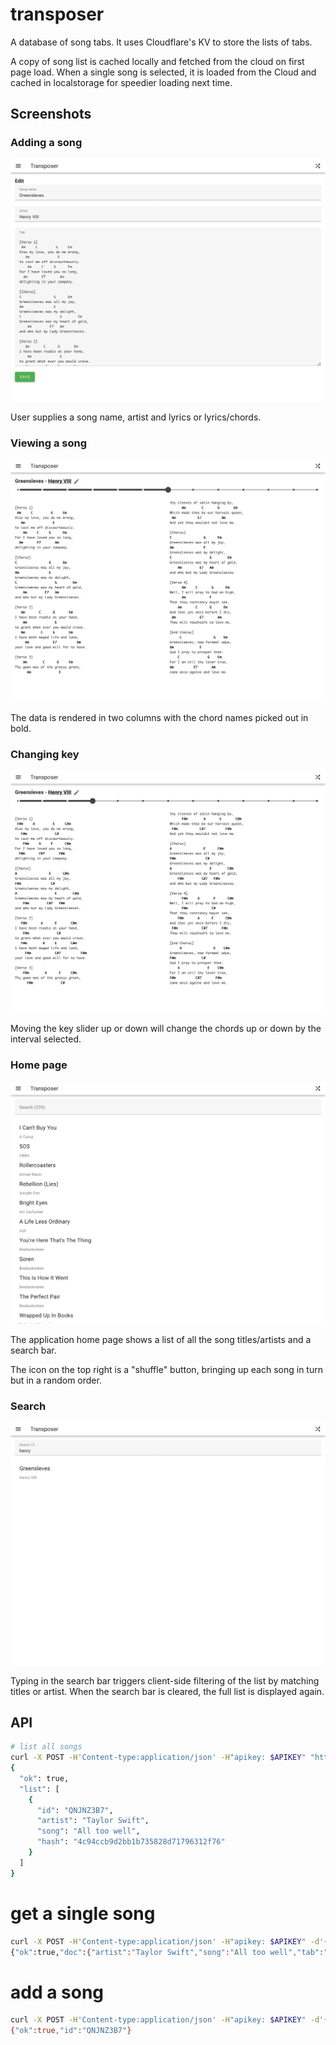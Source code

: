# transposer

A database of song tabs. It uses Cloudflare's KV to store the lists of tabs. 

A copy of song list is cached locally and fetched from the cloud on first page load. When a single song is selected, it is loaded from the Cloud and cached in localstorage for speedier loading next time.

## Screenshots

### Adding a song

![add](/screenshots/transposer1.png)

User supplies a song name, artist and lyrics or lyrics/chords.

### Viewing a song

![view](/screenshots/transposer2.png)

The data is rendered in two columns with the chord names picked out in bold.

### Changing key

![key change](/screenshots/transposer3.png)

Moving the key slider up or down will change the chords up or down by the interval selected.

### Home page

![home](/screenshots/transposer4.png)

The application home page shows a list of all the song titles/artists and a search bar.

The icon on the top right is a "shuffle" button, bringing up each song in turn but in a random order.

### Search

![home](/screenshots/transposer5.png)

Typing in the search bar triggers client-side filtering of the list by matching titles or artist. When the search bar is cleared, the full list is displayed again.

## API

```sh
# list all songs
curl -X POST -H'Content-type:application/json' -H"apikey: $APIKEY" "https://transposer.glynnbird.com/api/list"
{
  "ok": true,
  "list": [
    {
      "id": "QNJNZ3B7",
      "artist": "Taylor Swift",
      "song": "All too well",
      "hash": "4c94ccb9d2bb1b735828d71796312f76"
    }
  ]
}
```

# get a single song

```sh
curl -X POST -H'Content-type:application/json' -H"apikey: $APIKEY" -d'{"id":"QNJNZ3B7"}' "https://transposer.glynnbird.com/api/get"
{"ok":true,"doc":{"artist":"Taylor Swift","song":"All too well","tab":"C F G","date":"2024-10-14T13:26:51.029Z","hash":"4c94ccb9d2bb1b735828d71796312f76","id":"QNJNZ3B7"}
```

# add a song

```sh
curl -X POST -H'Content-type:application/json' -H"apikey: $APIKEY" -d'{"artist":"Taylor Swift","song":"All too well","tab":"C F G"}' "https://transposer.glynnbird.com/api/add"
{"ok":true,"id":"QNJNZ3B7"}
```
